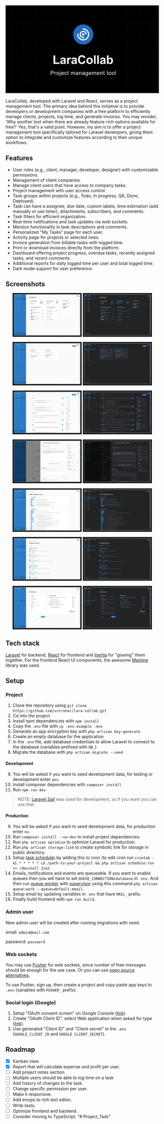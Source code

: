 <p align="center"><img src="/resources/docs/banner.jpg"></p>

LaraCollab, developed with Laravel and React, serves as a project management tool. The primary idea behind this initiative is to provide developers or development companies with a free platform to efficiently manage clients, projects, log time, and generate invoices. You may wonder, 'Why another tool when there are already feature-rich options available for free?' Yes, that's a valid point. However, my aim is to offer a project management tool specifically tailored for Laravel developers, giving them option to integrate and customize features according to their unique workflows.

## Features

- User roles (e.g., client, manager, developer, designer) with customizable permissions.
- Management of client companies.
- Manage client users that have access to company tasks.
- Project management with user access control.
- Task groups within projects (e.g., Todo, In progress, QA, Done, Deployed).
- Task can have a assignee, due date, custom labels, time estimation (add manually or use timer), attachments, subscribers, and comments.
- Task filters for efficient organization.
- Real-time notifications and task updates via web sockets.
- Mention functionality in task descriptions and comments.
- Personalized "My Tasks" page for each user.
- Activity page for projects or selected ones.
- Invoice generation from billable tasks with logged time.
- Print or download invoices directly from the platform.
- Dashboard offering project progress, overdue tasks, recently assigned tasks, and recent comments.
- Additional reports for daily logged time per user and total logged time.
- Dark mode support for user preference.

## Screenshots

<p align="center">
<img src="/resources/docs/screenshots/Dashboard - light.jpeg" width="45%">
<img src="/resources/docs/screenshots/Dashboard - dark.jpeg" width="45%">
</p>
<p align="center">
<img src="/resources/docs/screenshots/Projects - light.jpeg" width="45%">
<img src="/resources/docs/screenshots/Projects - dark.jpeg" width="45%">
</p>
<p align="center">
<img src="/resources/docs/screenshots/Project tasks - light.jpeg" width="45%">
<img src="/resources/docs/screenshots/Project tasks - dark.jpeg" width="45%">
</p>
<p align="center">
<img src="/resources/docs/screenshots/Task - light.jpeg" width="45%">
<img src="/resources/docs/screenshots/Task - dark.jpeg" width="45%">
</p>
<p align="center">
<img src="/resources/docs/screenshots/My tasks - light.jpeg" width="45%">
<img src="/resources/docs/screenshots/My tasks - dark.jpeg" width="45%">
</p>
<p align="center">
<img src="/resources/docs/screenshots/Activity - light.jpeg" width="45%">
<img src="/resources/docs/screenshots/Activity - dark.jpeg" width="45%">
</p>
<p align="center">
<img src="/resources/docs/screenshots/Invoice - light.jpeg" width="45%">
<img src="/resources/docs/screenshots/Invoice - dark.jpeg" width="45%">
</p>

## Tech stack

[Laravel](https://laravel.com) for backend, [React](https://react.dev) for frontend and [Inertia](https://inertiajs.com) for "glueing" them together. For the frontend React UI components, the awesome [Mantine](https://mantine.dev) library was used.

## Setup

### Project

1. Clone the repository using `git clone https://github.com/vstruhar/lara-collab.git`
2. Cd into the project
3. Install npm dependencies with `npm install`
4. Copy the `.env` file with `cp .env.example .env`
5. Generate an app encryption key with `php artisan key:generate`
6. Create an empty database for the application
7. In the `.env` file, add database credentials to allow Laravel to connect to the database (variables prefixed with `DB_`)
8. Migrate the database with `php artisan migrate --seed`

#### Development

9. You will be asked if you want to seed development data, for testing or development enter `yes`.
10. Install composer dependencies with `composer install`
11. Run `npm run dev`

> NOTE: [Laravel Sail](https://laravel.com/docs/10.x/sail#introduction) was used for development, so if you want you can use that.

#### Production

9. You will be asked if you want to seed development data, for production enter `no`.
10. Run `composer install --no-dev` to install project dependencies.
11. Run `php artisan optimize` to optimize Laravel for production.
12. Run `php artisan storage:link` to create symbolic link for storage in public directory.
13. Setup [task scheduler](https://laravel.com/docs/10.x/scheduling#running-the-scheduler) by adding this to cron (to edit cron run `crontab -e`).
    `* * * * * cd /path-to-your-project && php artisan schedule:run >> /dev/null 2>&1`
14. Emails, notifications and events are queueable. If you want to enable queues then you will have to set `QUEUE_CONNECTION=database` in `.env`. And then run [queue worker](https://laravel.com/docs/10.x/queues#running-the-queue-worker) with [supervisor](https://laravel.com/docs/10.x/queues#supervisor-configuration) using this command `php artisan queue:work --queue=default,email`.
15. Setup email by updating variables in `.env` that have `MAIL_` prefix.
16. Finally build frontend with `npm run build`.

### Admin user

New admin user will be created after running migrations with seed.

email: `admin@mail.com`

password: `password`

### Web sockets

You may use [Pusher](https://pusher.com) for web sockets, since number of free messages should be enough for the use case. Or you can use [open source alternatives](https://laravel.com/docs/10.x/broadcasting#open-source-alternatives).

To use Pusher, sign up, then create a project and copy paste app keys to `.env` (variables with `PUSHER_` prefix).

### Social login (Google)

1. Setup "OAuth consent screen" on Google Console ([link](https://console.cloud.google.com/apis/credentials/consent)).
2. Create "OAuth Client ID", select Web application when asked for type ([link](https://console.cloud.google.com/apis/credentials)).
3. Use generated "Client ID" and "Client secret" in the `.env` (`GOOGLE_CLIENT_ID` and `GOOGLE_CLIENT_SECRET`).

## Roadmap

- [x] Kanban view.
- [x] Report that will calculate expense and profit per user.
- [ ] Add project notes section.
- [ ] Multiple users should be able to log time on a task
- [ ] Add history of changes to the task.
- [ ] Change specific permission per user.
- [ ] Make it responsive.
- [ ] Add emojis to rich text editor.
- [ ] Write tests.
- [ ] Optimize frontend and backend.
- [ ] Consider moving to TypeScript.
"# Project_Task" 
